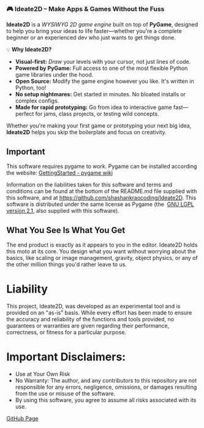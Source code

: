 ### 🎮 **Ideate2D – Make Apps & Games Without the Fuss**

**Ideate2D** is a _WYSIWYG 2D game engine_ built on top of **PyGame**, designed to help you bring your ideas to life faster—whether you're a complete beginner or an experienced dev who just wants to get things done.

💡 **Why Ideate2D?**

+ **Visual-first:** *Draw* your levels with your cursor, not just lines of code.
+ **Powered by PyGame:** Full access to one of the most flexible Python game libraries under the hood.
+ **Open Source:** Modify the game engine however you like. It's written in Python, too! 
+ **No setup nightmares:** Get started in minutes. No bloated installs or complex configs.
+ **Made for rapid prototyping:** Go from idea to interactive game fast—perfect for jams, class projects, or testing wild concepts.

Whether you're making your first game or prototyping your next big idea, **Ideate2D** helps you skip the boilerplate and focus on creativity.

## Important

This software requires pygame to work. Pygame can be installed according the website: [GettingStarted - pygame wiki](https://www.pygame.org/wiki/GettingStarted)

Information on the liabilities taken for this software and terms and conditions can be found at the bottom of the README.md file supplied with this software, and at https://github.com/shashankraocoding/Ideate2D. This software is distributed under the same license as Pygame (the  [GNU LGPL version 2.1](https://www.gnu.org/copyleft/lesser.html), also supplied with this software).

## What You See Is What You Get

The end product is exactly as it appears to you in the editor. Ideate2D holds this moto at its core. You design what you want without worrying about the basics, like scaling or image management, gravity, object physics, or any of the other million things you'd rather leave to us.

# Liability

This project, Ideate2D, was developed as an experimental tool and is provided on an "as-is" basis. While every effort has been made to ensure the accuracy and reliability of the functions and tools provided, no guarantees or warranties are given regarding their performance, correctness, or fitness for a particular purpose.

# Important Disclaimers:
+ Use at Your Own Risk
+ No Warranty: The author, and any contributors to this repository are not responsible for any errors, negligence, omissions, or damages resulting from the use or misuse of the software.
+ By using this software, you agree to assume all risks associated with its use.

[GitHub Page ](https://github.com/ShashankRaoCoding/Ideate2D)